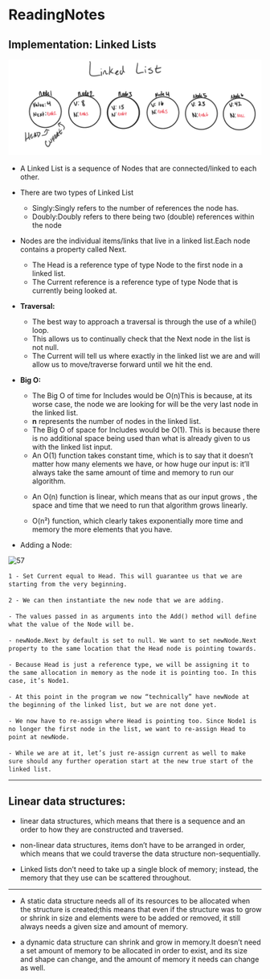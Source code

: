 # ReadingNotes 

## Implementation: Linked Lists


![57](https://github.com/BayanAbualhaj/reading-notes401/blob/master/img/linked.png?raw=true)

* A Linked List is a sequence of Nodes that are connected/linked to each other.

* There are two types of Linked List 
    - Singly:Singly refers to the number of references the node has.
    - Doubly:Doubly refers to there being two (double) references within the node

* Nodes are the individual items/links that live in a linked list.Each node contains a property called Next.
    - The Head is a reference type of type Node to the first node in a linked list.
    - The Current reference is a reference type of type Node that is currently being looked at.

* **Traversal:**
    - The best way to approach a traversal is through the use of a while() loop.
    - This allows us to continually check that the Next node in the list is not null.
    - The Current will tell us where exactly in the linked list we are and will allow us to move/traverse forward until we hit the end.

* **Big O:**
    - The Big O of time for Includes would be O(n)This is because, at its worse case, the node we are looking for will be the very last node in the linked list.
    - **n** represents the number of nodes in the linked list.
    - The Big O of space for Includes would be O(1). This is because there is no additional space being used than what is already given to us with the linked list input.

    * An O(1) function takes constant time, which is to say that it doesn’t matter how many elements we have, or how huge our input is: it’ll always take the same amount of time and memory to run our algorithm.
    
    - An O(n) function is linear, which means that as our input grows , the space and time that we need to run that algorithm grows linearly.

    - O(n²) function, which clearly takes exponentially more time and memory the more elements that you have.


* Adding a Node:


![57](https://miro.medium.com/max/567/1*2xkFCMB1TWrmzs_e6rg_9g.png)

    1 - Set Current equal to Head. This will guarantee us that we are starting from the very beginning.

    2 - We can then instantiate the new node that we are adding.

    - The values passed in as arguments into the Add() method will define what the value of the Node will be.

    - newNode.Next by default is set to null. We want to set newNode.Next property to the same location that the Head node is pointing towards.

    - Because Head is just a reference type, we will be assigning it to the same allocation in memory as the node it is pointing too. In this case, it’s Node1.

    - At this point in the program we now “technically” have newNode at the beginning of the linked list, but we are not done yet.

    - We now have to re-assign where Head is pointing too. Since Node1 is no longer the first node in the list, we want to re-assign Head to point at newNode.

    - While we are at it, let’s just re-assign current as well to make sure should any further operation start at the new true start of the linked list.

_______________________________

## Linear data structures:

* linear data structures, which means that there is a sequence and an order to how they are constructed and traversed.

* non-linear data structures, items don’t have to be arranged in order, which means that we could traverse the data structure non-sequentially.

* Linked lists don’t need to take up a single block of memory; instead, the memory that they use can be scattered throughout.

____________________________________

* A static data structure needs all of its resources to be allocated when the structure is created;this means that even if the structure was to grow or shrink in size and elements were to be added or removed, it still always needs a given size and amount of memory.

* a dynamic data structure can shrink and grow in memory.It doesn’t need a set amount of memory to be allocated in order to exist, and its size and shape can change, and the amount of memory it needs can change as well.

